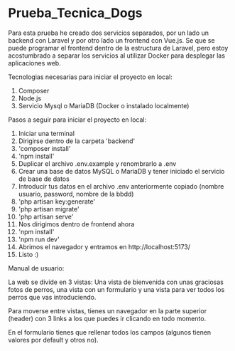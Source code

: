 # Prueba_Tecnica_Dogs

Para esta prueba he creado dos servicios separados, por un lado un backend con Laravel y por otro lado un frontend con Vue.js. Se que se puede programar el frontend dentro de la estructura de Laravel, pero estoy acostumbrado a separar los servicios al utilizar Docker para desplegar las aplicaciones web. 

Tecnologias necesarias para iniciar el proyecto en local: 
1. Composer
2. Node.js
3. Servicio Mysql o MariaDB (Docker o instalado localmente)

Pasos a seguir para iniciar el proyecto en local: 
1. Iniciar una terminal
2. Dirigirse dentro de la carpeta 'backend'
3. 'composer install'
4. 'npm install'
5. Duplicar el archivo .env.example y renombrarlo a .env
6. Crear una base de datos MySQL o MariaDB y tener iniciado el servicio de base de datos
7. Introducir tus datos en el archivo .env anteriormente copiado (nombre usuario, password, nombre de la bbdd)
8. 'php artisan key:generate'
9. 'php artisan migrate'
10. 'php artisan serve' 
11. Nos dirigimos dentro de frontend ahora
12. 'npm install'
13. 'npm run dev'
14. Abrimos el navegador y entramos en http://localhost:5173/
15. Listo :)

Manual de usuario: 

La web se divide en 3 vistas:  Una vista de bienvenida con unas graciosas fotos de perros, una vista con un formulario y una vista para ver todos los perros que vas introduciendo. 

Para moverse entre vistas, tienes un navegador en la parte superior (header) con 3 links a los que puedes ir clicando en todo momento. 

En el formulario tienes que rellenar todos los campos (algunos tienen valores por default y otros no).
